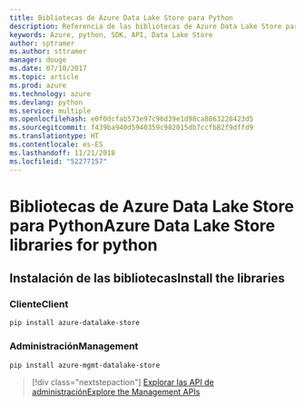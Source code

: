 ```yaml
---
title: Bibliotecas de Azure Data Lake Store para Python
description: Referencia de las bibliotecas de Azure Data Lake Store para Python
keywords: Azure, python, SDK, API, Data Lake Store
author: sptramer
ms.author: sttramer
manager: douge
ms.date: 07/10/2017
ms.topic: article
ms.prod: azure
ms.technology: azure
ms.devlang: python
ms.service: multiple
ms.openlocfilehash: e0f0dcfab573e97c96d39e1d98ca8863228423d5
ms.sourcegitcommit: f439ba940d5940359c982015db7ccfb82f9dffd9
ms.translationtype: HT
ms.contentlocale: es-ES
ms.lasthandoff: 11/21/2018
ms.locfileid: "52277157"
---
```

# <a name="azure-data-lake-store-libraries-for-python"></a><span data-ttu-id="a3741-104">Bibliotecas de Azure Data Lake Store para Python</span><span class="sxs-lookup"><span data-stu-id="a3741-104">Azure Data Lake Store libraries for python</span></span>

## <a name="install-the-libraries"></a><span data-ttu-id="a3741-105">Instalación de las bibliotecas</span><span class="sxs-lookup"><span data-stu-id="a3741-105">Install the libraries</span></span>
### <a name="client"></a><span data-ttu-id="a3741-106">Cliente</span><span class="sxs-lookup"><span data-stu-id="a3741-106">Client</span></span>

```bash
pip install azure-datalake-store
```

### <a name="management"></a><span data-ttu-id="a3741-107">Administración</span><span class="sxs-lookup"><span data-stu-id="a3741-107">Management</span></span>

```bash
pip install azure-mgmt-datalake-store
```
> [!div class="nextstepaction"]
> [<span data-ttu-id="a3741-108">Explorar las API de administración</span><span class="sxs-lookup"><span data-stu-id="a3741-108">Explore the Management APIs</span></span>](/python/api/overview/azure/datalakestore/management)